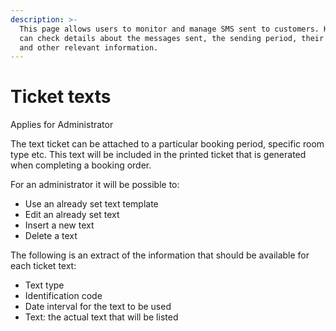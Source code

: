 ```yaml
---
description: >-
  This page allows users to monitor and manage SMS sent to customers. Here, they
  can check details about the messages sent, the sending period, their status,
  and other relevant information.
---
```


# Ticket texts

Applies for Administrator

The text ticket can be attached to a particular booking period, specific room type etc. This text will be included in the printed ticket that is generated when completing a booking order.

For an administrator it will be possible to:

* Use an already set text template
* Edit an already set text
* Insert a new text
* Delete a text

The following is an extract of the information that should be available for each ticket text:

* Text type
* Identification code
* Date interval for the text to be used
* Text: the actual text that will be listed
